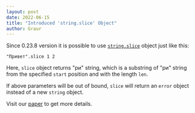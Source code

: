 ```yaml
---
layout: post
date: 2022-06-15
title: "Introduced 'string.slice' Object"
author: Graur
---
```


Since 0.23.8 version it is possible to use
[`string.slice`](https://github.com/objectionary/home/blob/master/objects/org/eolang/string.eo)
object just like this:

```
"Привет".slice 1 2
```

Here, `slice` object returns "ри" string, which is a substring of "ри" string
from the specified `start` position and with the length `len`.

If above parameters will be out of bound, `slice` will return
an `error` object instead of a new `string` object.

<!--more-->

Visit our [paper](https://arxiv.org/abs/2206.02585) to get more details.
